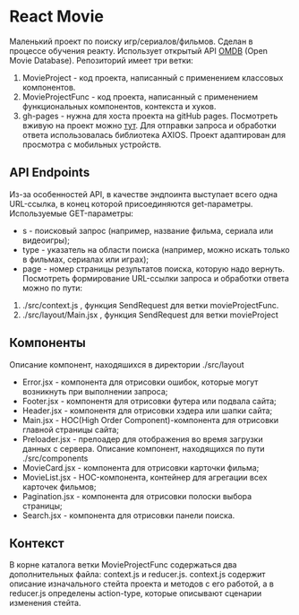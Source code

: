 # React Movie

Маленький проект по поиску игр/сериалов/фильмов. Сделан в процессе обучения реакту. Использует открытый API [OMDB](http://www.omdbapi.com/) (Open Movie Database).
Репозиторий имеет три ветки:
1. MovieProject - код проекта, написанный с применением классовых компонентов.
2. MovieProjectFunc - код проекта, написанный с применением функциональных компонентов, контекста и хуков.
3. gh-pages - нужна для хоста проекта на gitHub pages. Посмотреть вживую на проект можно [тут](https://c1rfa.github.io/reactMovie/).
Для отправки запроса и обработки ответа использовалась библиотека AXIOS.
Проект адаптирован для просмотра с мобильных устройств.

## API Endpoints

Из-за особенностей API, в качестве эндпоинта выступает всего одна URL-ссылка, в конец которой присоединяются get-параметры. 
Используемые GET-параметры:
* s - поисковый запрос (например, название фильма, сериала или видеоигры);
* type - указатель на области поиска (например, можно искать только в фильмах, сериалах или играх);
* page - номер страницы результатов поиска, которую надо вернуть.
Посмотреть формирование URL-ссылки запроса и обработки ответа можно по пути:  
1. ./src/context.js , функция SendRequest для ветки movieProjectFunc.
2. ./src/layout/Main.jsx , функция SendRequest для ветки movieProject

## Компоненты

Описание компонент, находяшихся в директории ./src/layout 
* Error.jsx - компонента для отрисовки ошибок, которые могут возникнуть при выполнении запроса;
* Footer.jsx - компонентя для отрисовки футера или подвала сайта;
* Header.jsx - компонентя для отрисовки хэдера или шапки сайта;
* Main.jsx - HOC(High Order Component)-компонента для отрисовки главной страницы сайта;
* Preloader.jsx - прелоадер для отображения во время загрузки данных с сервера.
Описание компонент, находящихся по пути ./src/components
* MovieCard.jsx - компонента для отрисовки карточки фильма;
* MovieList.jsx - HOC-компонента, контейнер для агрегации всех карточек фильмов;
* Pagination.jsx - компонента для отрисовки полоски выбора страницы;
* Search.jsx - компонента для отрисовки панели поиска.

## Контекст

В корне каталога ветки MovieProjectFunc содержаться два дополнительных файла: context.js и reducer.js.
context.js содержит описание изначального стейта проекта и методов с его работой, а в reducer.js определены action-type, которые описывают сценарии изменения стейта.
